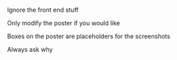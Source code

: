 Ignore the front end stuff

Only modify the poster if you would like

Boxes on the poster are placeholders for the screenshots

Always ask why
